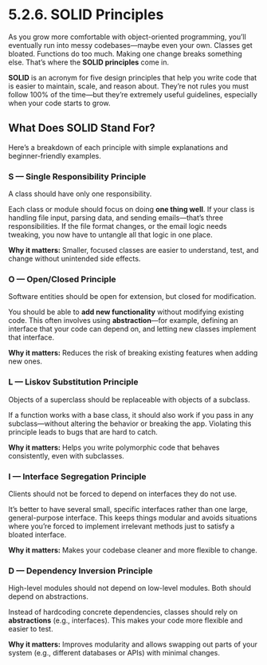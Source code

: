 # 5.2.6. SOLID Principles

As you grow more comfortable with object-oriented programming, you’ll eventually run into messy codebases—maybe even your own. Classes get bloated. Functions do too much. Making one change breaks something else. That’s where the **SOLID principles** come in.

**SOLID** is an acronym for five design principles that help you write code that is easier to maintain, scale, and reason about. They’re not rules you must follow 100% of the time—but they’re extremely useful guidelines, especially when your code starts to grow.

## What Does SOLID Stand For?

Here’s a breakdown of each principle with simple explanations and beginner-friendly examples.

### **S — Single Responsibility Principle**

A class should have only one responsibility.

Each class or module should focus on doing **one thing well**. If your class is handling file input, parsing data, and sending emails—that’s three responsibilities. If the file format changes, or the email logic needs tweaking, you now have to untangle all that logic in one place.

**Why it matters:** Smaller, focused classes are easier to understand, test, and change without unintended side effects.

### **O — Open/Closed Principle**

Software entities should be open for extension, but closed for modification.

You should be able to **add new functionality** without modifying existing code. This often involves using **abstraction**—for example, defining an interface that your code can depend on, and letting new classes implement that interface.

**Why it matters:** Reduces the risk of breaking existing features when adding new ones.

### **L — Liskov Substitution Principle**

Objects of a superclass should be replaceable with objects of a subclass.

If a function works with a base class, it should also work if you pass in any subclass—without altering the behavior or breaking the app. Violating this principle leads to bugs that are hard to catch.

**Why it matters:** Helps you write polymorphic code that behaves consistently, even with subclasses.

### **I — Interface Segregation Principle**

Clients should not be forced to depend on interfaces they do not use.

It’s better to have several small, specific interfaces rather than one large, general-purpose interface. This keeps things modular and avoids situations where you’re forced to implement irrelevant methods just to satisfy a bloated interface.

**Why it matters:** Makes your codebase cleaner and more flexible to change.

### **D — Dependency Inversion Principle**

High-level modules should not depend on low-level modules. Both should depend on abstractions.

Instead of hardcoding concrete dependencies, classes should rely on **abstractions** (e.g., interfaces). This makes your code more flexible and easier to test.

**Why it matters:** Improves modularity and allows swapping out parts of your system (e.g., different databases or APIs) with minimal changes.

